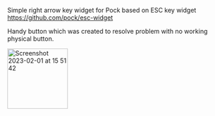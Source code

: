 Simple right arrow key widget for Pock based on ESC key widget https://github.com/pock/esc-widget

Handy button which was created to resolve problem with no working physical button.

<img width="137" alt="Screenshot 2023-02-01 at 15 51 42" src="https://user-images.githubusercontent.com/6278666/216076339-bf7477d9-1f34-492d-b92c-41d076470f7a.png">
